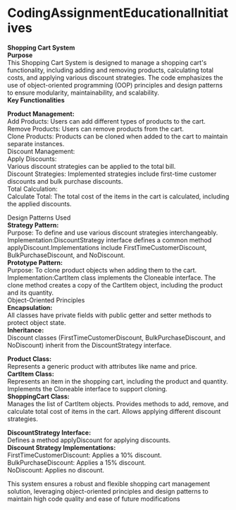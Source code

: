 # CodingAssignmentEducationalInitiatives

**Shopping Cart System**<br/>
**Purpose**<br/>
This Shopping Cart System is designed to manage a shopping cart's functionality, including adding and removing products, calculating total costs, and applying various discount strategies. The code emphasizes the use of object-oriented programming (OOP) principles and design patterns to ensure modularity, maintainability, and scalability.<br/>
**Key Functionalities**<br/>

**Product Management:**<br/>
Add Products:
 Users can add different types of products to the cart.<br/>
Remove Products: Users can remove products from the cart.<br/>
Clone Products: Products can be cloned when added to the cart to maintain separate instances.<br/>
Discount Management:<br/>
Apply Discounts: <br/>
Various discount strategies can be applied to the total bill.<br/>
Discount Strategies: Implemented strategies include first-time customer discounts and bulk purchase discounts.<br/>
Total Calculation:<br/>
Calculate Total: The total cost of the items in the cart is calculated, including the applied discounts.<br/>

Design Patterns Used<br/>
**Strategy Pattern:**<br/>
Purpose: To define and use various discount strategies interchangeably.<br/>
Implementation:DiscountStrategy interface defines a common method applyDiscount.Implementations include FirstTimeCustomerDiscount, BulkPurchaseDiscount, and NoDiscount.<br/>
**Prototype Pattern:**<br/>
Purpose: To clone product objects when adding them to the cart.
Implementation:CartItem class implements the Cloneable interface.
The clone method creates a copy of the CartItem object, including the product and its quantity.<br/>
Object-Oriented Principles<br/>
**Encapsulation:**<br/>
All classes have private fields with public getter and setter methods to protect object state.<br/>
**Inheritance:**<br/>
Discount classes (FirstTimeCustomerDiscount, BulkPurchaseDiscount, and NoDiscount) inherit from the DiscountStrategy interface.<br/>

**Product Class:**<br/>
Represents a generic product with attributes like name and price.<br/>
**CartItem Class:**<br/>
Represents an item in the shopping cart, including the product and quantity.
Implements the Cloneable interface to support cloning.<br/>
**ShoppingCart Class:**<br/>
Manages the list of CartItem objects.
Provides methods to add, remove, and calculate total cost of items in the cart.
Allows applying different discount strategies.<br/>

**DiscountStrategy Interface:**<br/>
Defines a method applyDiscount for applying discounts.<br/>
**Discount Strategy Implementations:**<br/>
FirstTimeCustomerDiscount: Applies a 10% discount.<br/>
BulkPurchaseDiscount: Applies a 15% discount.<br/>
NoDiscount: Applies no discount.<br/>

This system ensures a robust and flexible shopping cart management solution, leveraging object-oriented principles and design patterns to maintain high code quality and ease of future modifications